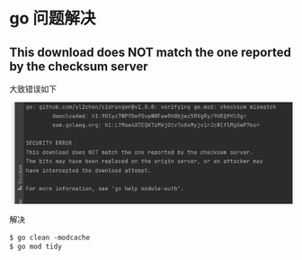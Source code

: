 # go 问题解决

## This download does NOT match the one reported by the checksum server

大致错误如下

![go-checksum](../images/go-checksum.png)

解决
```shell
$ go clean -modcache
$ go mod tidy
```


